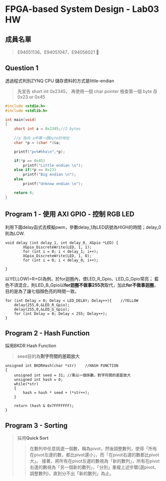 FPGA-based System Design - Lab03 HW
===

## 成員名單
>E94051136、E94051047、E94056021  :love_letter: 
>
## Question 1
透過程式判別ZYNQ CPU 儲存資料的方式是little-endian

> 先宣告 short int 0x2345，
再使用一個 char pointer 檢查第一個 byte 存 0x23 or 0x45
```c
#include <stdio.h>
#include <stdlib.h>

int main(void)
{
    short int a = 0x2345;//2 bytes
	
    //p 指向 a中第一個byte的地址
    char *p = (char *)&a;

    printf("p=%#hhx\n",*p);

    if(*p == 0x45)
        printf("Little endian \n");
    else if(*p == 0x23)
        printf("Big endian \n");
    else
        printf("Unknow endian \n");

    return 0;
}
```


## Program 1 - 使用 AXI GPIO - 控制 RGB LED
利用下圖delay函式去模擬pwm，參數delay_1為LED訊號為HIGH的時間；delay_0則為LOW.
```c=21
void delay (int delay_1, int delay_0, XGpio *LED) {		
		XGpio_DiscreteWrite(LED, 1, 1);
		for (int i = 0; i < delay_1; i++);
		XGpio_DiscreteWrite(LED, 1, 0);
		for (int i = 0; i < delay_0; i++);

}
```
以YELLOW(=R+G)為例，於for迴圈內，使LED_R_Gpio、LED_G_Gpio常亮；
藍色不須混合，則LED_B_Gpio以**for迴圈不做事255次**取代，加此**for不做事迴圈**，目的是為了讓七個顏色亮的時間一致。

```c=76
for (int Delay = 0; Delay < LED_DELAY; Delay++){	//YELLOW
	delay(255,0,&LED_R_Gpio);
	delay(255,0,&LED_G_Gpio);
	for (int Delay = 0; Delay < 255; Delay++);
}

```


## Program 2 - Hash Function 
採用BKDR Hash Function
>seed目的為**對字符間的差距放大**
```c=10
unsigned int BKDRHash(char *str)	//HASH FUNCTION
{
    unsigned int seed = 31; //乘以一個係數，對字符間的差距放大
    unsigned int hash = 0;
    while(*str)
    {
        hash = hash * seed + (*str++);
    }

    return (hash & 0x7FFFFFFF);
}
```
## Program 3 - Sorting
>採用**Quick Sort**
>>在數列中任意挑選一個數，稱為pivot，然後調整數列，使得「所有在pivot左邊的數，都比pivot還小」，而「在pivot右邊的數都比pivot大」。
接著，將所有在pivot左邊的數視為「新的數列」，所有在pivot右邊的數視為「另一個新的數列」，「分別」重複上述步驟(選pivot、調整數列)，直到分不出「新的數列」為止。